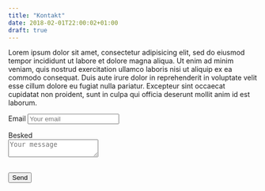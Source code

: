 ```yaml
---
title: "Kontakt"
date: 2018-02-01T22:00:02+01:00
draft: true
---
```

Lorem ipsum dolor sit amet, consectetur adipisicing elit, sed do eiusmod tempor incididunt ut labore et dolore magna aliqua. Ut enim ad minim veniam, quis nostrud exercitation ullamco laboris nisi ut aliquip ex ea commodo consequat. Duis aute irure dolor in reprehenderit in voluptate velit esse cillum dolore eu fugiat nulla pariatur. Excepteur sint occaecat cupidatat non proident, sunt in culpa qui officia deserunt mollit anim id est laborum.

<form method="POST" action="https://formspree.io/andd@kea.dk">
Email <input type="email" name="email" placeholder="Your email"><br>

  Besked <br><textarea name="message" placeholder="Your message"></textarea>

  <br>        <button type="submit">Send</button>
</form>
